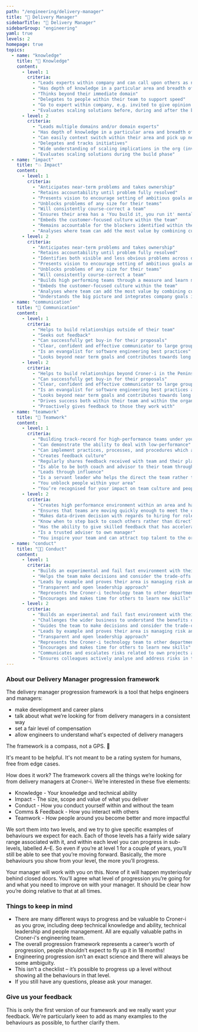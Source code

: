 ```yaml
---
path: "/engineering/delivery-manager"
title: "📐 Delivery Manager"
sidebarTitle: "📐 Delivery Manager"
sidebarGroup: "engineering"
yaml: true
levels: 2
homepage: true
topics:
  - name: "knowledge"
    title: "🧠 Knowledge"
    content:
      - level: 1
        criteria:
          - "Leads experts within company and can call upon others as needed"
          - "Has depth of knowledge in a particular area and breadth of knowledge across their domain"
          - "Thinks beyond their immediate domain"
          - "Delegates to people within their team to support speed"
          - "Go to expert within company, e.g. invited to give opinion at C Suite meetings"
          - "Evaluates scaling solutions before, during and after the build phase"
      - level: 2
        criteria:
          - "Leads multiple domains and/or domain experts"
          - "Has depth of knowledge in a particular area and breadth of knowledge across their domain"
          - "Can easily context switch within their area and pick up new concepts"
          - "Delegates and tracks initiatives"
          - "Wide understanding of scaling implications in the org (investment, risk)"
          - "Evaluates scaling solutions during the build phase"
  - name: "impact"
    title: "💥 Impact"
    content:
      - level: 1
        criteria:
          - "Anticipates near-term problems and takes ownership"
          - "Retains accountability until problem fully resolved"
          - "Presents vision to encourage setting of ambitious goals and helps direct execution"
          - "Unblocks problems of any size for their teams"
          - "Will consistently course-correct a team"
          - "Ensures their area has a 'You build it, you run it' mentality"
          - "Embeds the customer-focused culture within the team"
          - "Remains accountable for the blockers identified within the team that hinder our ability to help customers"
          - "Analyses where team can add the most value by combining customer focus with positive business results"
      - level: 2
        criteria:
          - "Anticipates near-term problems and takes ownership"
          - "Retains accountability until problem fully resolved"
          - "Identifies both visible and less obvious problems across domains/for the org e.g - potential opportunity losses if we don’t do something and a competitor does - and prioritises accordingly"
          - "Presents vision to encourage setting of ambitious goals and helps direct execution"
          - "Unblocks problems of any size for their teams"
          - "Will consistently course-correct a team"
          - "Builds high performing teams through a measure and learn mentatility"
          - "Embeds the customer-focused culture within the team"
          - "Analyses where team can add the most value by combining customer focus with positive business results"
          - "Understands the big picture and integrates company goals into their area"
  - name: "communication"
    title: "💬 Communication"
    content:
      - level: 1
        criteria:
          - "Helps to build relationships outside of their team"
          - "Seeks out feedback"
          - "Can successfully get buy-in for their proposals"
          - "Clear, confident and effective communicator to large groups of people"
          - "Is an evangalist for software engineering best practices"
          - "Looks beyond near term goals and contributes towards long term vision and strategy for Croner-i's technology"
      - level: 2
        criteria:
          - "Helps to build relationships beyond Croner-i in the Peninsula Group"
          - "Can successfully get buy-in for their proposals"
          - "Clear, confident and effective communicator to large groups of people"
          - "Is an evangalist for software engineering best practices and experiments with and implements new techniques"
          - "Looks beyond near term goals and contributes towards long term vision and strategy for Croner-i's technology"
          - "Drives success both within their team and within the organisation across several teams."
          - "Proactively gives feedback to those they work with"
  - name: "teamwork"
    title: "🤝 Teamwork"
    content:
      - level: 1
        criteria:
          - "Building track-record for high-performance teams under your direction"
          - "Can demonstrate the ability to deal with low-performance"
          - "Can implement practices, processes, and procedures which allow managing from a distance"
          - "Creates feedback culture"
          - "Regularly shares feedback received with team and their plans to work on it"
          - "Is able to be both coach and advisor to their team through regular 1:1s"
          - "Leads through influence"
          - "Is a servant leader who helps the direct the team rather than a command and control manager"
          - "You unblock people within your area"
          - "You’re recognised for your impact on team culture and people want to work with you"
      - level: 2
        criteria:
          - "Creates high performance environment within an area and has experience dealing with low-performance"
          - "Ensures that teams are moving quickly enough to meet the outlined goals"
          - "Makes data-driven decision with regards to hiring for roles in their teams to ensure that their squad remain high-performing"
          - "Know when to step back to coach others rather than directly driving initiatives"
          - "Has the ability to give skilled feedback that has accelerated the development of reports"
          - "Is a trusted adviser to own manager"
          - "You inspire your team and can attract top talent to the organisation"
  - name: "conduct"
    title: "👩‍💻 Conduct"
    content:
      - level: 1
        criteria:
          - "Builds an experimental and fail fast environment with their area"
          - "Helps the team make decisions and consider the trade-offs between time/cost/quality"
          - "Leads by example and proves their area is managing risk and compliance within appetite"
          - "Transparent and open leadership approach"
          - "Represents the Croner-i technology team to other departments"
          - "Encourages and makes time for others to learn new skills"
      - level: 2
        criteria:
          - "Builds an experimental and fail fast environment with their area"
          - "Challenges the wider business to understand the benefits of quality and security"
          - "Guides the team to make decisions and consider the trade-offs between time/cost/quality and communicate the impacts to the business"
          - "Leads by example and proves their area is managing risk and compliance"
          - "Transparent and open leadership approach"
          - "Represents the Croner-i technology team to other departments and areas of Peninsula"
          - "Encourages and makes time for others to learn new skills"
          - "Communicates and escalates risks related to own projects and business area"
          - "Ensures colleagues actively analyse and address risks in their area"
---
```

### About our Delivery Manager progression framework
The delivery manager progression framework is a tool that helps engineers and managers:

- make development and career plans
- talk about what we’re looking for from delivery managers in a consistent way
- set a fair level of compensation
- allow engineers to understand what's expected of delivery managers

The framework is a compass, not a GPS. 🧭

It's meant to be helpful. It's not meant to be a rating system for humans, free from edge cases.

How does it work?
The framework covers all the things we’re looking for from delivery managers at Croner-i. We’re interested in these five elements:

- Knowledge - Your knowledge and technical ability
- Impact - The size, scope and value of what you deliver
- Conduct - How you conduct yourself within and without the team
- Comms & Feedback - How you interact with others
- Teamwork - How people around you become better and more impactful

We sort them into two levels, and we try to give specific examples of behaviours we expect for each. Each of those levels has a fairly wide salary range associated with it, and within each level you can progress in sub-levels, labelled A–E. So even if you’re at level 1 for a couple of years, you’ll still be able to see that you’re moving forward. Basically, the more behaviours you show from your level, the more you’ll progress.

Your manager will work with you on this. None of it will happen mysteriously behind closed doors. You’ll agree what level of progression you’re going for and what you need to improve on with your manager. It should be clear how you’re doing relative to that at all times.

### Things to keep in mind
- There are many different ways to progress and be valuable to Croner-i as you grow, including deep technical knowledge and ability, technical leadership and people management. All are equally valuable paths in Croner-i's engineering team.
- The overall progression framework represents a career’s worth of progression, people shouldn’t expect to fly up it in 18 months!
- Engineering progression isn’t an exact science and there will always be some ambiguity.
- This isn’t a checklist – it’s possible to progress up a level without showing all the behaviours in that level.
- If you still have any questions, please ask your manager.
### Give us your feedback
This is only the first version of our framework and we really want your feedback. We're particularly keen to add as many examples to the behaviours as possible, to further clarify them.
